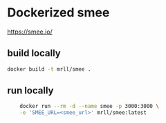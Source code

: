 # Dockerized smee

https://smee.io/

## build locally

```bash
docker build -t mrll/smee .
```

## run locally

```bash
    docker run --rm -d --name smee -p 3000:3000 \
    -e 'SMEE_URL=<smee_url>' mrll/smee:latest
```